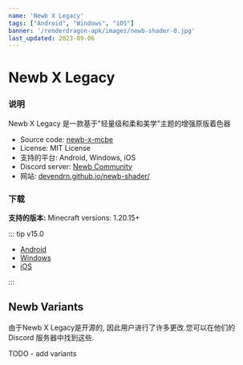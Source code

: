 ```yaml
---
name: 'Newb X Legacy'
tags: ["Android", "Windows", "iOS"]
banner: '/renderdragon-apk/images/newb-shader-0.jpg'
last_updated: 2023-09-06
---
```


# Newb X Legacy

<Gallery
:images="[
    '/renderdragon-apk/images/newb-shader-0.jpg',
    '/renderdragon-apk/images/newb-shader-1.jpg',
    '/renderdragon-apk/images/newb-shader-2.jpg',
    '/renderdragon-apk/images/newb-shader-3.jpg',
    ]"
/>

### 说明

Newb X Legacy 是一款基于"轻量级和柔和美学"主题的增强原版着色器

* Source code: [newb-x-mcbe](https://github.com/devendrn/newb-x-mcbe)
* License: MIT License
* 支持的平台: Android, Windows, iOS
* Discord server: [Newb Community](https://discord.gg/newb-community-844591537430069279)
* 网站: [devendrn.github.io/newb-shader/](https://devendrn.github.io/newb-shader/)

### 下载

**支持的版本:** Minecraft versions: 1.20.15+

::: tip v15.0

* [Android](https://github.com/devendrn/newb-x-mcbe/releases/download/v15/newb-x-15-android.mcpack)
* [Windows](https://github.com/devendrn/newb-x-mcbe/releases/download/v15/newb-x-15-windows.mcpack)
* [iOS](https://github.com/devendrn/newb-x-mcbe/releases/download/v15/newb-x-15-ios.zip)

:::

## Newb Variants

由于Newb X Legacy是开源的, 因此用户进行了许多更改.您可以在他们的 Discord 服务器中找到这些.

TODO - add variants